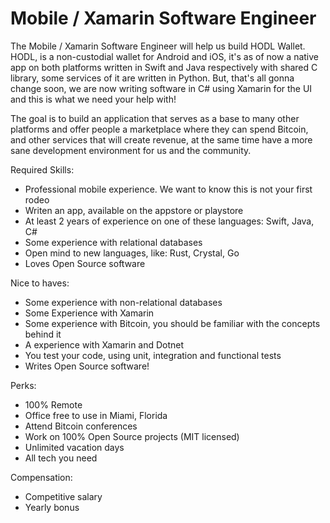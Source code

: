 # Mobile / Xamarin Software Engineer

The Mobile / Xamarin Software Engineer will help us build HODL Wallet. HODL, is a non-custodial wallet for Android and iOS, it's as of now a native app on both platforms written in Swift and Java respectively with shared C library, some services of it are written in Python. But, that's all gonna change soon, we are now writing software in C# using Xamarin for the UI and this is what we need your help with!

The goal is to build an application that serves as a base to many other platforms and offer people a marketplace where they can spend Bitcoin, and other services that will create revenue, at the same time have a more sane development environment for us and the community.

Required Skills:

- Professional mobile experience. We want to know this is not your first rodeo
- Writen an app, available on the appstore or playstore
- At least 2 years of experience on one of these languages: Swift, Java, C#
- Some experience with relational databases
- Open mind to new languages, like: Rust, Crystal, Go
- Loves Open Source software

Nice to haves:

- Some experience with non-relational databases
- Some Experience with Xamarin
- Some experience with Bitcoin, you should be familiar with the concepts behind it
- A experience with Xamarin and Dotnet
- You test your code, using unit, integration and functional tests
- Writes Open Source software!

Perks:

- 100% Remote
- Office free to use in Miami, Florida
- Attend Bitcoin conferences
- Work on 100% Open Source projects (MIT licensed)
- Unlimited vacation days
- All tech you need

Compensation:

- Competitive salary
- Yearly bonus
